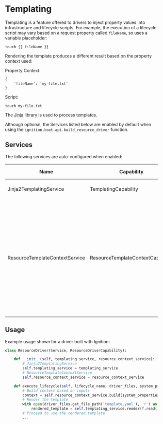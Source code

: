 # Templating

Templating is a feature offered to drivers to inject property values into infrastructure and lifecycle scripts. For example, the execution of a lifecycle script may vary based on a request property called `fileName`, so uses a variable placeholder:

```
touch {{ fileName }}
```

Rendering the template produces a different result based on the property context used:

Property Context:
```
{
    'fileName': 'my-file.txt'
}
```

Script:
```
touch my-file.txt
```

The [Jinja](https://jinja.palletsprojects.com/en/2.11.x/templates/) library is used to process templates.

Although optional, the Services listed below are enabled by default when using the `ignition.boot.api.build_resource_driver` function.

## Services

The following services are auto-configured when enabled:

| Name                     | Capability         | Required Capabilities             | Bootstrap Enable/Disable flag       | Description                                                                                                                                     |
| ------------------------ | ------------------ | --------------------------------- | ----------------------------------- | ----------------------------------------------------------------------------------------------------------------------------------------------- |
| Jinja2TemplatingService | TemplatingCapability | - | bootstrap.templating.service_enabled | Handles rendering templates |
| ResourceTemplateContextService | ResourceTemplateContextCapability | - | bootstrap.templating.resource_context_service_enabled | Builds up a dictionary context to use in templates, based on request inputs. Using this service provides consistent property language for template developers across drivers |

## Usage

Example usage shown for a driver built with Ignition:

```python
class ResourceDriver(Service, ResourceDriverCapability):

    def __init__(self, templating_service, resource_context_service):
        # Jinja2TemplatingService
        self.templating_service = templating_service
        # ResourceTemplateContextService
        self.resource_context_service = resource_context_service

    def execute_lifecycle(self, lifecycle_name, driver_files, system_properties, resource_properties, request_properties, internal_resources, deployment_location):
        # Build context based on inputs
        context = self.resource_context_service.build(system_properties, properties, deployment_location)
        # Render the template
        with open(driver_files.get_file_path('template.yaml'), 'r') as f:
            rendered_template = self.templating_service.render(f.read(), context)
        # Proceed to use the rendered template
        ...
```